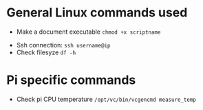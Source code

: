 # General Linux commands used

* Make a document executable `chmod +x scriptname`
- Ssh connection: ```ssh username@ip```
- Check filesyze ```df -h ```

# Pi specific commands

* Check pi CPU temperature `/opt/vc/bin/vcgencmd measure_temp`
